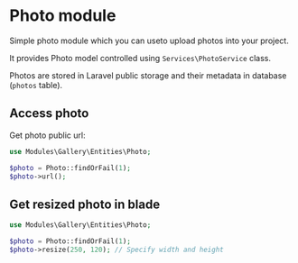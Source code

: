 # Photo module
Simple photo module which you can useto upload photos into your project.

It provides Photo model controlled using `Services\PhotoService` class.

Photos are stored in Laravel public storage and their metadata in database (`photos` table).

## Access photo
Get photo public url:
```php
use Modules\Gallery\Entities\Photo;

$photo = Photo::findOrFail(1);
$photo->url();
```

## Get resized photo in blade
```php
use Modules\Gallery\Entities\Photo;

$photo = Photo::findOrFail(1);
$photo->resize(250, 120); // Specify width and height
```

